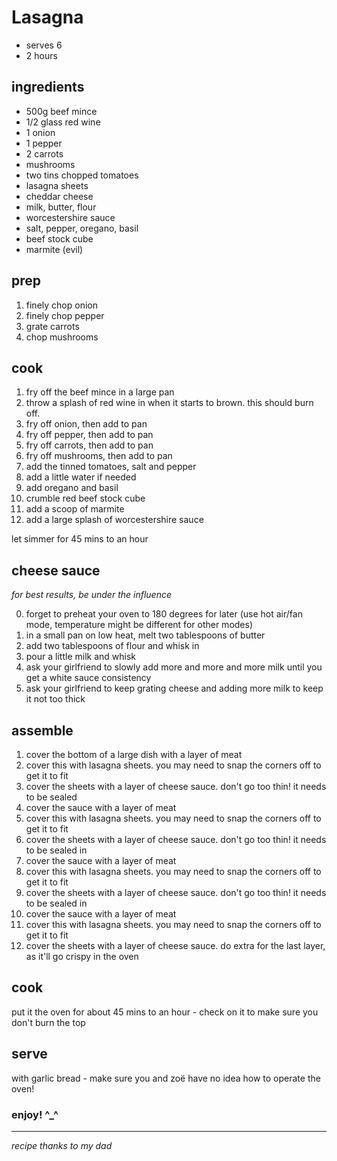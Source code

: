 # Lasagna

- serves 6
- 2 hours

## ingredients

- 500g beef mince
- 1/2 glass red wine
- 1 onion
- 1 pepper
- 2 carrots
- mushrooms
- two tins chopped tomatoes
- lasagna sheets
- cheddar cheese
- milk, butter, flour
- worcestershire sauce
- salt, pepper, oregano, basil
- beef stock cube
- marmite (evil)

## prep

1. finely chop onion
2. finely chop pepper
3. grate carrots
4. chop mushrooms

## cook

1. fry off the beef mince in a large pan
2. throw a splash of red wine in when it starts to brown. this should burn off. 
3. fry off onion, then add to pan
4. fry off pepper, then add to pan
5. fry off carrots, then add to pan
6. fry off mushrooms, then add to pan
7. add the tinned tomatoes, salt and pepper
8. add a little water if needed
9. add oregano and basil
10. crumble red beef stock cube
11. add a scoop of marmite
12. add a large splash of worcestershire sauce

let simmer for 45 mins to an hour

## cheese sauce

*for best results, be under the influence*

0. forget to preheat your oven to 180 degrees for later (use hot air/fan mode, temperature might be different for other modes)
1. in a small pan on low heat, melt two tablespoons of butter
2. add two tablespoons of flour and whisk in
3. pour a little milk and whisk
4. ask your girlfriend to slowly add more and more and more milk until you get a white sauce consistency
5. ask your girlfriend to keep grating cheese and adding more milk to keep it not too thick

## assemble

1. cover the bottom of a large dish with a layer of meat
2. cover this with lasagna sheets. you may need to snap the corners off to get it to fit
3. cover the sheets with a layer of cheese sauce. don't go too thin! it needs to be sealed
4. cover the sauce with a layer of meat
5. cover this with lasagna sheets. you may need to snap the corners off to get it to fit
6. cover the sheets with a layer of cheese sauce. don't go too thin! it needs to be sealed in
7. cover the sauce with a layer of meat
8. cover this with lasagna sheets. you may need to snap the corners off to get it to fit
9. cover the sheets with a layer of cheese sauce. don't go too thin! it needs to be sealed in
10. cover the sauce with a layer of meat
11. cover this with lasagna sheets. you may need to snap the corners off to get it to fit
12. cover the sheets with a layer of cheese sauce. do extra for the last layer, as it'll go crispy in the oven

## cook

put it the oven for about 45 mins to an hour - check on it to make sure you don't burn the top

## serve

with garlic bread - make sure you and zoë have no idea how to operate the oven!

### enjoy! ^_^

---

*recipe thanks to my dad*
